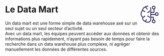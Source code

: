 # **Le Data Mart** <a href="../../"><img src="../../assets/bi.svg" alt="Business intelligence" align="right" height="64px"></a>
Un data mart est une forme simple de data warehouse axé sur un seul sujet ou un seul secteur d’activité.  
Avec un data mart, les équipes peuvent accéder aux données et obtenir des informations plus rapidement, n’ayant pas besoin de temps pour faire la recherche dans un data warehouse plus complexe, ni agréger manuellement les données de différentes sources.  

<!-- ___
>>> Source
[Oracle](https://www.oracle.com/fr/autonomous-database/what-is-data-mart/#:~:text=Une%20d%C3%A9finition%20du%20data%20mart,-Un%20data%20mart&text=Avec%20un%20data%20mart%2C%20les,les%20donn%C3%A9es%20de%20diff%C3%A9rentes%20sources.)   -->